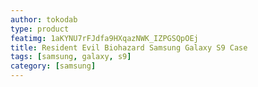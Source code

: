 ```yaml
---
author: tokodab
type: product
featimg: 1aKYNU7rFJdfa9HXqazNWK_IZPGSQpOEj
title: Resident Evil Biohazard Samsung Galaxy S9 Case
tags: [samsung, galaxy, s9]
category: [samsung]
---
```

